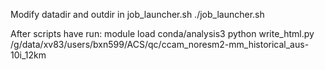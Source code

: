 Modify datadir and outdir in job_launcher.sh
./job_launcher.sh

After scripts have run:
module load conda/analysis3
python write_html.py /g/data/xv83/users/bxn599/ACS/qc/ccam_noresm2-mm_historical_aus-10i_12km
